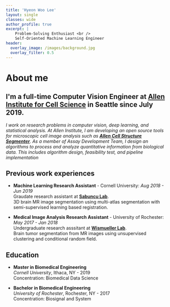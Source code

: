 ```yaml
---
title: 'Hyeon Woo Lee'
layout: single
classes: wide
author_profile: true
excerpt: |
    Problem-Solving Enthusiast <br />
    Self-Oriented Machine Learning Engineer
header:
  overlay_image: /images/background.jpg
  overlay_filter: 0.5
---
```


# About me

I'm a full-time **Computer Vision Engineer** at **[Allen Institute for Cell Science](https://alleninstitute.org/what-we-do/cell-science/)** in Seattle since July 2019.
---

*I work on research problems in computer vision, deep learning, and statistical analysis. At Allen Institute, I am developing an open source tools for microscopic cell image analysis such as **[Allen Cell Structure Segmenter](https://www.allencell.org/segmenter.html)**. As a member of Assay Development Team, I design an algorithms to process and analyze quantitative information from biological data. This includes algorithm design, feasibility test, and pipeline implementation*

## Previous work experiences

- **Machine Learning Research Assistant** - Cornell University:
  *Aug 2018 - Jun 2019*<br />
  Graudate research assistant at **[Sabuncu Lab](http://sabuncu.engineering.cornell.edu/)**. <br />
  3D brain MR image segmentation using multi-atlas segmentation with semi-supervised learning based registration.

- **Medical Image Analysis Research Assistant** - University of Rochester:  
  *May 2017 - Jan 2018*<br />
  Undergraduate research asssitant at **[Wismueller Lab](https://www.urmc.rochester.edu/labs/wismueller.aspx)**. <br />
  Brain tumor segmentation from MR images using unsupervised clustering and conditional random field. 

## Education

- **Master in Biomedical Engineering**<br />
    *Cornell University*, Ithaca, NY - 2019 <br />
    Concentration: Biomedical Data Science

- **Bachelor in Biomedical Engineering**<br />
    *University of Rochester*, Rochester, NY - 2017<br />
    Concentration: Biosignal and System